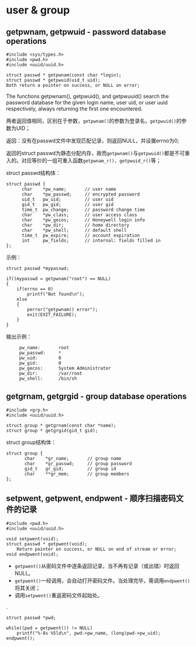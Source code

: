 user & group
====


## getpwnam, getpwuid - password database operations

    #include <sys/types.h>
    #include <pwd.h>
    #include <uuid/uuid.h>

    struct passwd * getpwnam(const char *login);
    struct passwd * getpwuid(uid_t uid);
    Both return a pointer on success, or NULL on error;

The functions getpwnam(), getpwuid(), and getpwuuid() search the password database for the given login name, user uid, or user uuid respectively,
always returning the first one encountered.

两者返回值相同，区别在于参数，`getpwnam()`的参数为登录名，`getpwuid()`的参数为UID；

返回：没有在passwd文件中发现匹配记录，则返回NULL，并设置errno为0;

返回的struct passwd为静态分配内存，故而`getpwnam()`与`getpwuid()`都是不可重入的。对应等价的一组可重入函数`getpwnam_r()`、`getpwuid_r()`等；

struct passwd结构体：

    struct passwd {
          char    *pw_name;       // user name
          char    *pw_passwd;     // encrypted password
          uid_t   pw_uid;         // user uid
          gid_t   pw_gid;         // user gid
          time_t  pw_change;      // password change time
          char    *pw_class;      // user access class
          char    *pw_gecos;      // Honeywell login info
          char    *pw_dir;        // home directory
          char    *pw_shell;      // default shell
          time_t  pw_expire;      // account expiration
          int     pw_fields;      // internal: fields filled in
    };

示例：

    struct passwd *mypasswd;

    if((mypasswd = getpwnam("root") == NULL)
    {
        if(errno == 0)
            printf("Not found\n");
        else
        {
            perror("getpwnam() error");
            exit(EXIT_FAILURE);
        }
    }

输出示例：

         pw_name:       root
         pw_passwd:     *
         pw_uid:        0
         pw_gid:        0
         pw_gecos:      System Administrator
         pw_dir:        /var/root
         pw_shell:      /bin/sh

## getgrnam, getgrgid - group database operations

    #include <grp.h>
    #include <uuid/uuid.h>

    struct group * getgrnam(const char *name);
    struct group * getgrgid(gid_t gid);

struct group结构体：

    struct group {
           char    *gr_name;       // group name
           char    *gr_passwd;     // group password
           gid_t   gr_gid;         // group id
           char    **gr_mem;       // group members
    };
## setpwent, getpwent, endpwent - 顺序扫描密码文件的记录

    #include <pwd.h>
    #include <uuid/uuid.h>

    void setpwent(void);
    struct passwd * getpwent(void);
        Return pointer on success, or NULL on end of stream or error;
    void endpwent(void);

* `getpwent()`从密码文件中逐条返回记录，当不再有记录（或出错）时返回NULL。
* `getpwent()`一经调用，会自动打开密码文件。当处理完毕，需调用`endpwent()`将其关闭；
* 调用`setpwent()`重返密码文件起始处。

.

    struct passwd *pwd;

    while((pwd = getpwent()) != NULL)
        printf("%-8s %5ld\n", pwd->pw_name, (long)pwd->pw_uid);
    endpwent();
